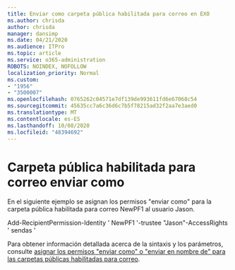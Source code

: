 ```yaml
---
title: Enviar como carpeta pública habilitada para correo en EXO
ms.author: chrisda
author: chrisda
manager: dansimp
ms.date: 04/21/2020
ms.audience: ITPro
ms.topic: article
ms.service: o365-administration
ROBOTS: NOINDEX, NOFOLLOW
localization_priority: Normal
ms.custom:
- "1956"
- "3500007"
ms.openlocfilehash: 0765262c04571e7df139de993611fd6e67068c54
ms.sourcegitcommit: 45635cc7a6c36d6c7b5f78215ad32f2aa7e3aed0
ms.translationtype: MT
ms.contentlocale: es-ES
ms.lasthandoff: 10/08/2020
ms.locfileid: "48394692"
---
```

# <a name="sendas-mail-enabled-public-folder"></a>Carpeta pública habilitada para correo enviar como

En el siguiente ejemplo se asignan los permisos "enviar como" para la carpeta pública habilitada para correo NewPF1 al usuario Jason.

Add-RecipientPermission-Identity ' NewPF1 '-trustee "Jason"-AccessRights ' sendas '

Para obtener información detallada acerca de la sintaxis y los parámetros, consulte [asignar los permisos "enviar como" o "enviar en nombre de" para las carpetas públicas habilitadas para correo](https://docs.microsoft.com/exchange/collaboration-exo/public-folders/assign-permissions-mail-enabled-pfs).
